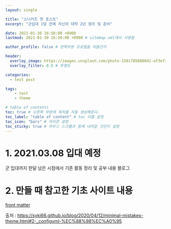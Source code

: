 ```yaml
---
layout: single

title: "스니커즈 첫 포스트"
excerpt: "군입대 1달 전에 자신의 대학 2년 정리 및 준비"

date: 2021-01-30 16:50:00 +0900
lastmod: 2021-01-30 16:50:00 +0900 # sitemap.xml에서 사용됨

author_profile: false # 왼쪽부분 프로필을 띄울건지

header:
  overlay_image: https://images.unsplash.com/photo-1501785888041-af3ef285b470?ixlib=rb-1.2.1&ixid=eyJhcHBfaWQiOjEyMDd9&auto=format&fit=crop&w=1350&q=80
  overlay_filter: 0.5 # 투명도

categories: 
  - test post

tags: 
    - test
    - theme

# table of contents
toc: true # 오른쪽 부분에 목차를 자동 생성해준다.
toc_label: "table of content" # toc 이름 설정
toc_icon: "bars" # 아이콘 설정
toc_sticky: true # 마우스 스크롤과 함께 내려갈 것인지 설정
---
```

# 1. 2021.03.08 입대 예정
군 입대까지 한달 남은 시점에서 기존 활동 정리 및 공부 내용 블로그 

# 2. 만들 때 참고한 기초 사이트 내용
[front matter](https://syki66.github.io/blog/2020/04/12/minimal-mistakes-theme.html#2-_configyml-%EC%88%98%EC%A0%95)

출처 : https://syki66.github.io/blog/2020/04/12/minimal-mistakes-theme.html#2-_configyml-%EC%88%98%EC%A0%95
